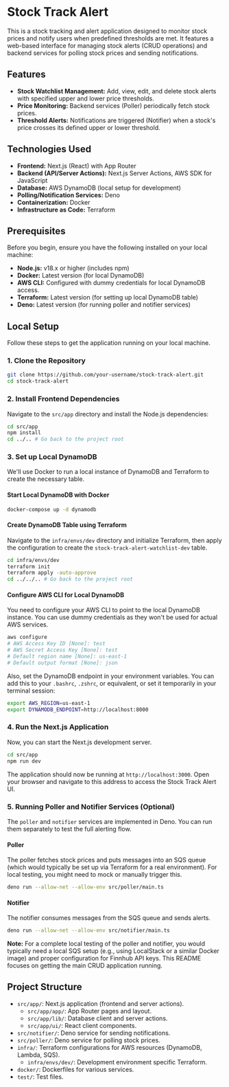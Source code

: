 # Stock Track Alert

This is a stock tracking and alert application designed to monitor stock prices and notify users when predefined thresholds are met. It features a web-based interface for managing stock alerts (CRUD operations) and backend services for polling stock prices and sending notifications.

## Features

*   **Stock Watchlist Management:** Add, view, edit, and delete stock alerts with specified upper and lower price thresholds.
*   **Price Monitoring:** Backend services (Poller) periodically fetch stock prices.
*   **Threshold Alerts:** Notifications are triggered (Notifier) when a stock's price crosses its defined upper or lower threshold.

## Technologies Used

*   **Frontend:** Next.js (React) with App Router
*   **Backend (API/Server Actions):** Next.js Server Actions, AWS SDK for JavaScript
*   **Database:** AWS DynamoDB (local setup for development)
*   **Polling/Notification Services:** Deno
*   **Containerization:** Docker
*   **Infrastructure as Code:** Terraform

## Prerequisites

Before you begin, ensure you have the following installed on your local machine:

*   **Node.js:** v18.x or higher (includes npm)
*   **Docker:** Latest version (for local DynamoDB)
*   **AWS CLI:** Configured with dummy credentials for local DynamoDB access.
*   **Terraform:** Latest version (for setting up local DynamoDB table)
*   **Deno:** Latest version (for running poller and notifier services)

## Local Setup

Follow these steps to get the application running on your local machine.

### 1. Clone the Repository

```bash
git clone https://github.com/your-username/stock-track-alert.git
cd stock-track-alert
```

### 2. Install Frontend Dependencies

Navigate to the `src/app` directory and install the Node.js dependencies:

```bash
cd src/app
npm install
cd ../.. # Go back to the project root
```

### 3. Set up Local DynamoDB

We'll use Docker to run a local instance of DynamoDB and Terraform to create the necessary table.

#### Start Local DynamoDB with Docker

```bash
docker-compose up -d dynamodb
```

#### Create DynamoDB Table using Terraform

Navigate to the `infra/envs/dev` directory and initialize Terraform, then apply the configuration to create the `stock-track-alert-watchlist-dev` table.

```bash
cd infra/envs/dev
terraform init
terraform apply -auto-approve
cd ../../.. # Go back to the project root
```

#### Configure AWS CLI for Local DynamoDB

You need to configure your AWS CLI to point to the local DynamoDB instance. You can use dummy credentials as they won't be used for actual AWS services.

```bash
aws configure
# AWS Access Key ID [None]: test
# AWS Secret Access Key [None]: test
# Default region name [None]: us-east-1
# Default output format [None]: json
```

Also, set the DynamoDB endpoint in your environment variables. You can add this to your `.bashrc`, `.zshrc`, or equivalent, or set it temporarily in your terminal session:

```bash
export AWS_REGION=us-east-1
export DYNAMODB_ENDPOINT=http://localhost:8000
```

### 4. Run the Next.js Application

Now, you can start the Next.js development server.

```bash
cd src/app
npm run dev
```

The application should now be running at `http://localhost:3000`. Open your browser and navigate to this address to access the Stock Track Alert UI.

### 5. Running Poller and Notifier Services (Optional)

The `poller` and `notifier` services are implemented in Deno. You can run them separately to test the full alerting flow.

#### Poller

The poller fetches stock prices and puts messages into an SQS queue (which would typically be set up via Terraform for a real environment). For local testing, you might need to mock or manually trigger this.

```bash
deno run --allow-net --allow-env src/poller/main.ts
```

#### Notifier

The notifier consumes messages from the SQS queue and sends alerts.

```bash
deno run --allow-net --allow-env src/notifier/main.ts
```

**Note:** For a complete local testing of the poller and notifier, you would typically need a local SQS setup (e.g., using LocalStack or a similar Docker image) and proper configuration for Finnhub API keys. This README focuses on getting the main CRUD application running.

## Project Structure

*   `src/app/`: Next.js application (frontend and server actions).
    *   `src/app/app/`: App Router pages and layout.
    *   `src/app/lib/`: Database client and server actions.
    *   `src/app/ui/`: React client components.
*   `src/notifier/`: Deno service for sending notifications.
*   `src/poller/`: Deno service for polling stock prices.
*   `infra/`: Terraform configurations for AWS resources (DynamoDB, Lambda, SQS).
    *   `infra/envs/dev/`: Development environment specific Terraform.
*   `docker/`: Dockerfiles for various services.
*   `test/`: Test files.
